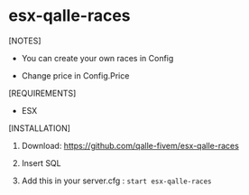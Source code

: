 # esx-qalle-races

[NOTES]

* You can create your own races in Config

* Change price in Config.Price

[REQUIREMENTS]
  
* ESX

[INSTALLATION]

1) Download: https://github.com/qalle-fivem/esx-qalle-races

2) Insert SQL

3) Add this in your server.cfg :
``start esx-qalle-races``